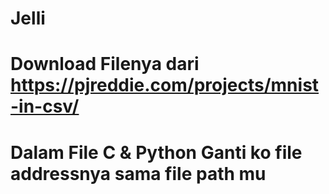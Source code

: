 # Jelli

# Download Filenya dari https://pjreddie.com/projects/mnist-in-csv/
# Dalam File C & Python Ganti ko file addressnya sama file path mu
